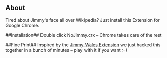 ## About ##
Tired about Jimmy's face all over Wikipedia? Just install this Extension for Google Chrome.

##Installation##
Double click NoJimmy.crx – Chrome takes care of the rest

##Fine Print##
Inspired by the [Jimmy Wales Extension](https://chrome.google.com/extensions/detail/idkjdjficifbfjjkdkiimioljbloddpl) we just hacked this together in a bunch of minutes – play with it if you want :-)
